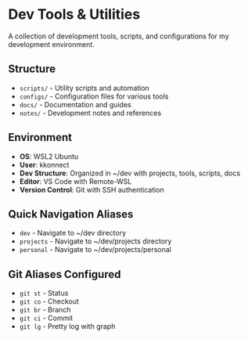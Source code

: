 # Dev Tools & Utilities

A collection of development tools, scripts, and configurations for my development environment.

## Structure

- `scripts/` - Utility scripts and automation
- `configs/` - Configuration files for various tools  
- `docs/` - Documentation and guides
- `notes/` - Development notes and references

## Environment

- **OS**: WSL2 Ubuntu
- **User**: kkonnect
- **Dev Structure**: Organized in ~/dev with projects, tools, scripts, docs
- **Editor**: VS Code with Remote-WSL
- **Version Control**: Git with SSH authentication

## Quick Navigation Aliases

- `dev` - Navigate to ~/dev directory
- `projects` - Navigate to ~/dev/projects directory
- `personal` - Navigate to ~/dev/projects/personal

## Git Aliases Configured

- `git st` - Status
- `git co` - Checkout  
- `git br` - Branch
- `git ci` - Commit
- `git lg` - Pretty log with graph

